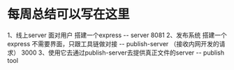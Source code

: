 # 每周总结可以写在这里
1、线上server  面对用户  搭建一个express  --   server  8081
2、发布系统   搭建一个express  不需要界面，只跟工具链做对接         -- publish-server   （接收内网开发的请求） 3000
3、使用它去通过publish-server去提供真正文件的server   -- publish tool